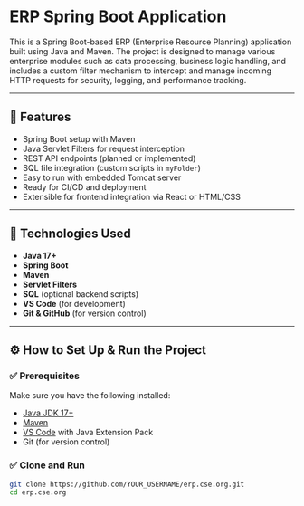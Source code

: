 # ERP Spring Boot Application

This is a Spring Boot-based ERP (Enterprise Resource Planning) application built using Java and Maven. The project is designed to manage various enterprise modules such as data processing, business logic handling, and includes a custom filter mechanism to intercept and manage incoming HTTP requests for security, logging, and performance tracking.

---

## 🌟 Features

- Spring Boot setup with Maven
- Java Servlet Filters for request interception
- REST API endpoints (planned or implemented)
- SQL file integration (custom scripts in `myFolder`)
- Easy to run with embedded Tomcat server
- Ready for CI/CD and deployment
- Extensible for frontend integration via React or HTML/CSS

---

## 🚀 Technologies Used

- **Java 17+**
- **Spring Boot**
- **Maven**
- **Servlet Filters**
- **SQL** (optional backend scripts)
- **VS Code** (for development)
- **Git & GitHub** (for version control)

---

## ⚙️ How to Set Up & Run the Project

### ✅ Prerequisites

Make sure you have the following installed:

- [Java JDK 17+](https://adoptopenjdk.net/)
- [Maven](https://maven.apache.org/install.html)
- [VS Code](https://code.visualstudio.com/) with Java Extension Pack
- Git (for version control)

### ✅ Clone and Run

```bash
git clone https://github.com/YOUR_USERNAME/erp.cse.org.git
cd erp.cse.org

